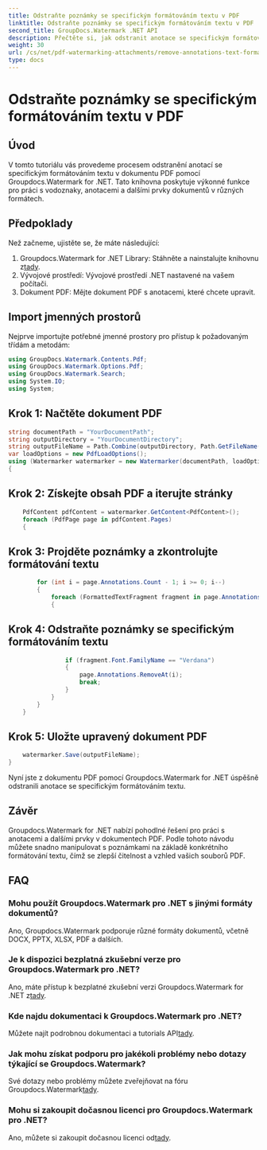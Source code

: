```yaml
---
title: Odstraňte poznámky se specifickým formátováním textu v PDF
linktitle: Odstraňte poznámky se specifickým formátováním textu v PDF
second_title: GroupDocs.Watermark .NET API
description: Přečtěte si, jak odstranit anotace se specifickým formátováním textu v dokumentech PDF pomocí Groupdocs pro .NET.
weight: 30
url: /cs/net/pdf-watermarking-attachments/remove-annotations-text-formatting-pdf/
type: docs
---
```

# Odstraňte poznámky se specifickým formátováním textu v PDF

## Úvod
V tomto tutoriálu vás provedeme procesem odstranění anotací se specifickým formátováním textu v dokumentu PDF pomocí Groupdocs.Watermark for .NET. Tato knihovna poskytuje výkonné funkce pro práci s vodoznaky, anotacemi a dalšími prvky dokumentů v různých formátech.
## Předpoklady
Než začneme, ujistěte se, že máte následující:
1.  Groupdocs.Watermark for .NET Library: Stáhněte a nainstalujte knihovnu z[tady](https://releases.groupdocs.com/Watermark/net/).
2. Vývojové prostředí: Vývojové prostředí .NET nastavené na vašem počítači.
3. Dokument PDF: Mějte dokument PDF s anotacemi, které chcete upravit.

## Import jmenných prostorů
Nejprve importujte potřebné jmenné prostory pro přístup k požadovaným třídám a metodám:
```csharp
using GroupDocs.Watermark.Contents.Pdf;
using GroupDocs.Watermark.Options.Pdf;
using GroupDocs.Watermark.Search;
using System.IO;
using System;
```
## Krok 1: Načtěte dokument PDF
```csharp
string documentPath = "YourDocumentPath";
string outputDirectory = "YourDocumentDirectory";
string outputFileName = Path.Combine(outputDirectory, Path.GetFileName(documentPath));
var loadOptions = new PdfLoadOptions();
using (Watermarker watermarker = new Watermarker(documentPath, loadOptions))
{
```
## Krok 2: Získejte obsah PDF a iterujte stránky
```csharp
    PdfContent pdfContent = watermarker.GetContent<PdfContent>();
    foreach (PdfPage page in pdfContent.Pages)
    {
```
## Krok 3: Projděte poznámky a zkontrolujte formátování textu
```csharp
        for (int i = page.Annotations.Count - 1; i >= 0; i--)
        {
            foreach (FormattedTextFragment fragment in page.Annotations[i].FormattedTextFragments)
            {
```
## Krok 4: Odstraňte poznámky se specifickým formátováním textu
```csharp
                if (fragment.Font.FamilyName == "Verdana")
                {
                    page.Annotations.RemoveAt(i);
                    break;
                }
            }
        }
    }
```
## Krok 5: Uložte upravený dokument PDF
```csharp
    watermarker.Save(outputFileName);
}
```
Nyní jste z dokumentu PDF pomocí Groupdocs.Watermark for .NET úspěšně odstranili anotace se specifickým formátováním textu.

## Závěr
Groupdocs.Watermark for .NET nabízí pohodlné řešení pro práci s anotacemi a dalšími prvky v dokumentech PDF. Podle tohoto návodu můžete snadno manipulovat s poznámkami na základě konkrétního formátování textu, čímž se zlepší čitelnost a vzhled vašich souborů PDF.
## FAQ
### Mohu použít Groupdocs.Watermark pro .NET s jinými formáty dokumentů?
Ano, Groupdocs.Watermark podporuje různé formáty dokumentů, včetně DOCX, PPTX, XLSX, PDF a dalších.
### Je k dispozici bezplatná zkušební verze pro Groupdocs.Watermark pro .NET?
 Ano, máte přístup k bezplatné zkušební verzi Groupdocs.Watermark for .NET z[tady](https://releases.groupdocs.com/).
### Kde najdu dokumentaci k Groupdocs.Watermark pro .NET?
 Můžete najít podrobnou dokumentaci a tutorials API[tady](https://tutorials.groupdocs.com/Watermark/net/).
### Jak mohu získat podporu pro jakékoli problémy nebo dotazy týkající se Groupdocs.Watermark?
 Své dotazy nebo problémy můžete zveřejňovat na fóru Groupdocs.Watermark[tady](https://forum.groupdocs.com/c/watermark/19).
### Mohu si zakoupit dočasnou licenci pro Groupdocs.Watermark pro .NET?
 Ano, můžete si zakoupit dočasnou licenci od[tady](https://purchase.groupdocs.com/temporary-license/).